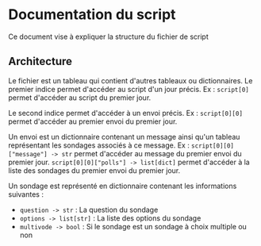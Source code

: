 # Documentation du script

Ce document vise à expliquer la structure du fichier de script

## Architecture

Le fichier est un tableau qui contient d'autres tableaux ou dictionnaires.
Le premier indice permet d'accéder au script d'un jour précis.
Ex : `script[0]` permet d'accéder au script du premier jour.

Le second indice permet d'accéder à un envoi précis.
Ex : `script[0][0]` permet d'accéder au premier envoi du premier jour.

Un envoi est un dictionnaire contenant un message ainsi qu'un tableau représentant les sondages associés à ce message.
Ex :
`script[0][0]["message"] -> str` permet d'accéder au message du premier envoi du premier jour.
`script[0][0]["polls"] -> list[dict]` permet d'accéder à la liste des sondages du premier envoi du premier jour.

Un sondage est représenté en dictionnaire contenant les informations suivantes :
- `question -> str` : La question du sondage
- `options -> list[str]` : La liste des options du sondage
- `multivode -> bool` : Si le sondage est un sondage à choix multiple ou non
